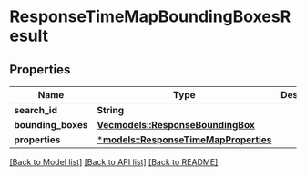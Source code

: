 # ResponseTimeMapBoundingBoxesResult

## Properties
Name | Type | Description | Notes
------------ | ------------- | ------------- | -------------
**search_id** | **String** |  | 
**bounding_boxes** | [**Vec<models::ResponseBoundingBox>**](ResponseBoundingBox.md) |  | 
**properties** | [***models::ResponseTimeMapProperties**](ResponseTimeMapProperties.md) |  | 

[[Back to Model list]](../README.md#documentation-for-models) [[Back to API list]](../README.md#documentation-for-api-endpoints) [[Back to README]](../README.md)


